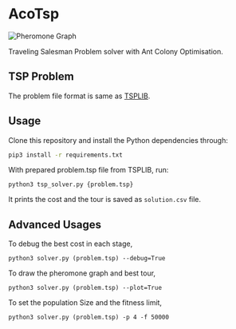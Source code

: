 # AcoTsp

![Pheromone Graph](https://imgur.com/naX7AIv.gif)

Traveling Salesman Problem solver with Ant Colony Optimisation.

## TSP Problem

The problem file format is same as [TSPLIB](http://elib.zib.de/pub/mp-testdata/tsp/tsplib/tsplib.html).

## Usage

Clone this repository and install the Python dependencies through:

```sh
pip3 install -r requirements.txt
```

With prepared problem.tsp file from TSPLIB, run:

```
python3 tsp_solver.py {problem.tsp}
```

It prints the cost and the tour is saved as `solution.csv` file.

## Advanced Usages

To debug the best cost in each stage,

```
python3 solver.py (problem.tsp) --debug=True
```
To draw the pheromone graph and best tour,

```
python3 solver.py (problem.tsp) --plot=True
```

To set the population Size and the fitness limit,

```
python3 solver.py (problem.tsp) -p 4 -f 50000
```
